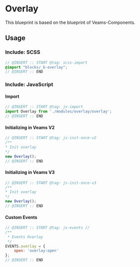 # Overlay

This blueprint is based on the blueprint of Veams-Components.

## Usage

### Include: SCSS

``` scss
// @INSERT :: START @tag: scss-import 
@import "blocks/_b-overlay";
// @INSERT :: END
```

### Include: JavaScript

#### Import
``` js
// @INSERT :: START @tag: js-import 
import Overlay from './modules/overlay/overlay';
// @INSERT :: END
```

#### Initializing in Veams V2
``` js
// @INSERT :: START @tag: js-init-once-v2 
/**
* Init overlay
*/
new Overlay();
// @INSERT :: END
```

#### Initializing in Veams V3
``` js
// @INSERT :: START @tag: js-init-once-v3 
/**
* Init overlay
*/
new Overlay();
// @INSERT :: END
```
#### Custom Events
``` js
// @INSERT :: START @tag: js-events //
/**
 * Events Overlay
 */
EVENTS.overlay = {
	open: 'overlay:open'
};
// @INSERT :: END
```